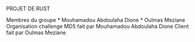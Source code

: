 PROJET DE RUST

Membres du groupe
    * Mouhamadou Abdoulaha Dione
    * Oulmas Meziane
Organisation 
    challenge MD5 fait par Mouhamadou Abdoulaha Dione
    Client fait par Oulmas Meziane